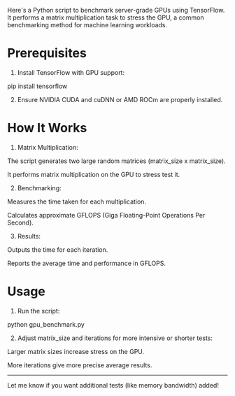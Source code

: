 Here's a Python script to benchmark server-grade GPUs using TensorFlow. It performs a matrix multiplication task to stress the GPU, a common benchmarking method for machine learning workloads.



# Prerequisites

1. Install TensorFlow with GPU support:

pip install tensorflow


2. Ensure NVIDIA CUDA and cuDNN or AMD ROCm are properly installed.



# How It Works

1. Matrix Multiplication:

The script generates two large random matrices (matrix_size x matrix_size).

It performs matrix multiplication on the GPU to stress test it.



2. Benchmarking:

Measures the time taken for each multiplication.

Calculates approximate GFLOPS (Giga Floating-Point Operations Per Second).



3. Results:

Outputs the time for each iteration.

Reports the average time and performance in GFLOPS.



# Usage

1. Run the script:

python gpu_benchmark.py


2. Adjust matrix_size and iterations for more intensive or shorter tests:

Larger matrix sizes increase stress on the GPU.

More iterations give more precise average results.





---

Let me know if you want additional tests (like memory bandwidth) added!

